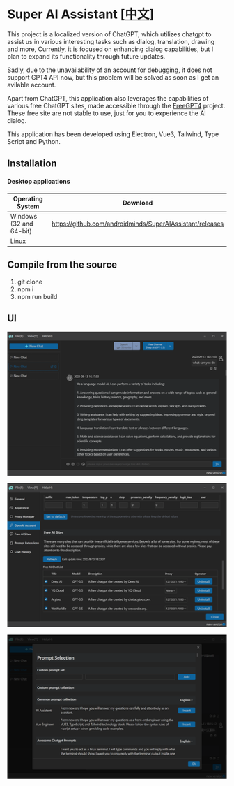 # Super AI Assistant						[[中文](https://github.com/androidminds/SuperAIAssistant/blob/main/README_zh.md)]

This project is a localized version of ChatGPT, which utilizes chatgpt to assist us in various interesting tasks such as dialog, translation, drawing and more, Currently, it is focused on enhancing dialog capabilities, but I plan to expand its functionality through future updates.

Sadly, due to the unavailability of an account for debugging, it does not support GPT4 API now, but this problem will be solved as soon as I get an avilable account.

Apart from  ChatGPT, this application also leverages the capabilities of various free ChatGPT sites, made accessible through the  [FreeGPT4](https://github.com/xtekky/gpt4free) project. These free site are not stable to use, just for you to experience the AI dialog.

This application has been developed using Electron, Vue3, Tailwind, Type Script and Python.

## Installation

#### Desktop applications

| Operating System        | Download                                                  |
| ----------------------- | --------------------------------------------------------- |
| Windows (32 and 64-bit) | https://github.com/androidminds/SuperAIAssistant/releases |
| Linux                   |                                                           |

## Compile from the source

1. git clone
2. npm i
3. npm run build

## UI

![1694847886712](image/README/1694847886712.png)

![1694848458704](image/README/1694848458704.png)

![1694848540039](image/README/1694848540039.png)
